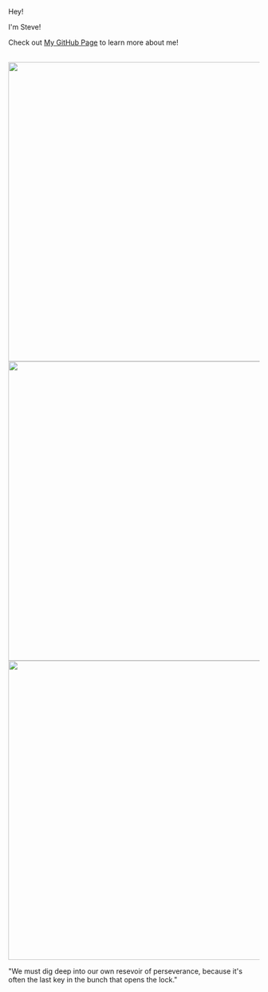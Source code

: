 Hey!

I'm Steve!

Check out <a href="https://steveantoniosilva.github.io/" target="_blank">My GitHub Page</a> to learn more about me!

<br>

<img src="https://www.fearlessmotivation.com/wp-content/uploads/2015/05/michael-jordan-quotes-10-1280x720.jpg" width="600px">

<br>

<img src="https://i.pinimg.com/originals/59/92/3f/59923fdf2db50eca7e3b95c26266c30a.jpg" width="600px">

<br>

<img src="https://qph.fs.quoracdn.net/main-qimg-31ac3fa03ca21ee9405c96f68378c4b5.webp" width="600px">

<br>

"We must dig deep into our own resevoir of perseverance, because it's often the last key in the bunch that opens the lock."



<!--
**steveantoniosilva/steveantoniosilva** is a ✨ _special_ ✨ repository because its `README.md` (this file) appears on your GitHub profile.

Here are some ideas to get you started:

- 🔭 I’m currently working on ...
- 🌱 I’m currently learning ...
- 👯 I’m looking to collaborate on ...
- 🤔 I’m looking for help with ...
- 💬 Ask me about ...
- 📫 How to reach me: ...
- 😄 Pronouns: ...
- ⚡ Fun fact: ...
-->
